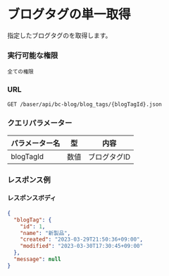 # ブログタグの単一取得

指定したブログタグのを取得します。

### 実行可能な権限
```
全ての権限  
```

### URL
```
GET /baser/api/bc-blog/blog_tags/{blogTagId}.json
``` 

### クエリパラメーター

| パラメーター名 | 型 | 内容 |
| --- | --- | --- |
| blogTagId | 数値 | ブログタグID |

### レスポンス例
#### レスポンスボディ
```json
{
  "blogTag": {
    "id": 1,
    "name": "新製品",
    "created": "2023-03-29T21:50:36+09:00",
    "modified": "2023-03-30T17:30:45+09:00"
  },
  "message": null
}

```
